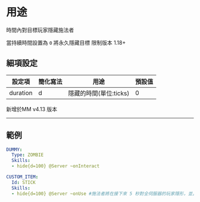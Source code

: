 用途
===================

時間內對目標玩家隱藏施法者

當持續時間設置為 `0` 將永久隱藏目標
限制版本 1.18+

細項設定
----------

| 設定項 | 簡化寫法 | 用途 | 預設值 |
|-----------|---------|--------------------|---------------|
| duration  | d   | 隱藏的時間(單位:ticks) | 0 |

新增於MM v4.13 版本

------------

範例
--------
```yml
DUMMY:
  Type: ZOMBIE
  Skills:
  - hide{d=100} @Server ~onInteract
```
```yml
CUSTOM_ITEM:
  Id: STICK
  Skills:
  - hide{d=100} @Server ~onUse #施法者將在接下來 5 秒對全伺服器的玩家隱形，並且不顯示盔甲
```